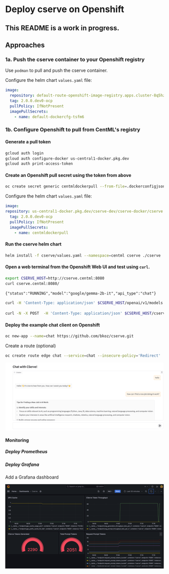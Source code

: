 # Deploy cserve on Openshift

## This README is a work in progress.

## Approaches

### 1a. Push the cserve container to your Openshift registry

Use `podman` to pull and push the cserve container.

Configure the helm chart `values.yaml` file:
```yaml
image:
  repository: default-route-openshift-image-registry.apps.cluster-8q5hz.8q5hz.sandbox840.opentlc.com/centml/cserve
  tag: 2.0.0.dev0-ocp
  pullPolicy: IfNotPresent
  imagePullSecrets:
    - name: default-dockercfg-tsfm6
```

### 1b. Configure Openshift to pull from CentML's registry


#### Generate a pull token
```bash
gcloud auth login
gcloud auth configure-docker us-central1-docker.pkg.dev
gcloud auth print-access-token
```

#### Create an Openshift pull secret using the token from above
```bash
oc create secret generic centmldockerpull --from-file=.dockerconfigjson=./dockerconfig.json --type=kubernetes.io/dockerconfigjson
```

Configure the helm chart `values.yaml` file:
```yaml
image:
repository: us-central1-docker.pkg.dev/cserve-dev/cserve-docker/cserve
  tag: 2.0.0.dev0-ocp
  pullPolicy: IfNotPresent
  imagePullSecrets:
    - name: centmldockerpull
```

#### Run the cserve helm chart
```bash
helm install -f cserve/values.yaml --namespace=centml cserve ./cserve
```

#### Open a web terminal from the Openshift Web UI and test using `curl`.

```bash
export CSERVE_HOST=http://cserve.centml:8080
curl cserve.centml:8080/
```

```
{"status":"RUNNING","model":"google/gemma-2b-it","api_type":"chat"}
```
```bash
curl -H 'Content-Type: application/json' $CSERVE_HOST/openai/v1/models | jq

curl -N -X POST  -H 'Content-Type: application/json' $CSERVE_HOST/cserve/v1/generate -d '{"prompt": "What is a large language model? ", "sampling_params": {"n": 1, "temperature": 0, "max_tokens": 1024}, "stream": true}'
```

#### Deploy the example chat client on Openshift

```bash
oc new-app --name=chat https://github.com/bkoz/cserve.git
```

Create a route (optional)
```bash
oc create route edge chat --service=chat --insecure-policy='Redirect'
```

![Chat](images/chat.png)

#### Monitoring

##### Deploy Prometheus

##### Deploy Grafana

Add a Grafana dashboard

![Grafana](images/grafana.png)

